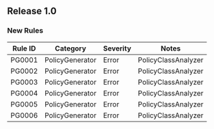 ## Release 1.0

### New Rules

Rule ID | Category | Severity | Notes
--------|----------|----------|--------------------
PG0001  | PolicyGenerator | Error    | PolicyClassAnalyzer 
PG0002  | PolicyGenerator | Error    | PolicyClassAnalyzer 
PG0003  | PolicyGenerator | Error    | PolicyClassAnalyzer 
PG0004  | PolicyGenerator | Error    | PolicyClassAnalyzer 
PG0005  | PolicyGenerator | Error    | PolicyClassAnalyzer 
PG0006  | PolicyGenerator | Error    | PolicyClassAnalyzer
